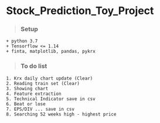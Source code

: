 # Stock_Prediction_Toy_Project
>### Setup
```
+ python 3.7
+ Tensorflow <= 1.14
+ finta, matplotlib, pandas, pykrx
```

>### To do list
```
1. Krx daily chart update (Clear)
2. Reading train set (Clear)
3. Showing chart
4. Feature extraction
5. Technical Indicator save in csv
6. Beat or lose
7. EPS/DIV ... save in csv
8. Searching 52 weeks high - highest price
```
